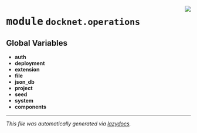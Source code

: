 <!-- markdownlint-disable -->

<a href="https://github.com/khulnasoft/docknet/blob/main/backend/src/docknet/operations/__init__.py#L0"><img align="right" style="float:right;" src="https://img.shields.io/badge/-source-cccccc?style=flat-square"></a>

# <kbd>module</kbd> `docknet.operations`




**Global Variables**
---------------
- **auth**
- **deployment**
- **extension**
- **file**
- **json_db**
- **project**
- **seed**
- **system**
- **components**




---

_This file was automatically generated via [lazydocs](https://github.com/khulnasoft/lazydocs)._
